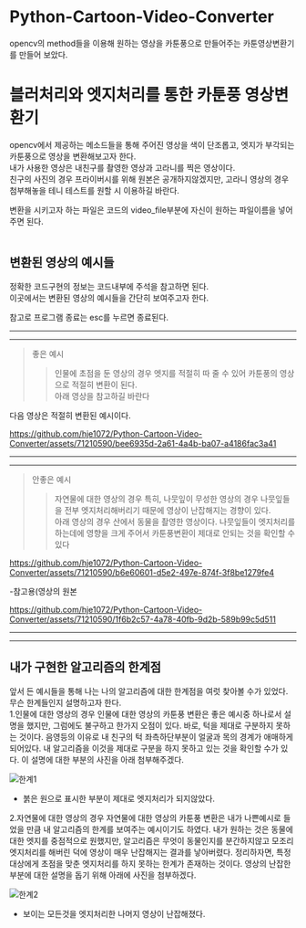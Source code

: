 # Python-Cartoon-Video-Converter
opencv의 method들을 이용해 원하는 영상을 카툰풍으로 만들어주는 카툰영상변환기를 만들어 보았다.

블러처리와 엣지처리를 통한 카툰풍 영상변환기
============================
opencv에서 제공하는 메소드들을 통해 주어진 영상을 색이 단조롭고, 엣지가 부각되는 카툰풍으로 영상을 변환해보고자 한다. <br/> 
내가 사용한 영상은 내친구를 촬영한 영상과 고라니를 찍은 영상이다. <br/> 
친구의 사진의 경우 프라이버시를 위해 원본은 공개하지않겠지만, 고라니 영상의 경우 첨부해놓을 테니 테스트를 원할 시 이용하길 바란다.<br/> 

변환을 시키고자 하는 파일은 코드의 video_file부분에 자신이 원하는 파일이름을 넣어주면 된다.<br/> 
<br/> 


변환된 영상의 예시들
--------------------------
정확한 코드구현의 정보는 코드내부에 주석을 참고하면 된다. <br/>
이곳에서는 변환된 영상의 예시들을 간단히 보여주고자 한다. <br/>

  참고로 프로그램 종료는 esc를 누르면 종료된다. 
* * *
* * *
>좋은 예시
>  >   인물에 초점을 둔 영상의 경우 엣지를 적절히 따 줄 수 있어 카툰풍의 영상으로 적절히 변환이 된다. <br/>
>  >  아래 영상을 참고하길 바란다<br/>


다음 영상은 적절히 변환된 예시이다. <br/>




https://github.com/hje1072/Python-Cartoon-Video-Converter/assets/71210590/bee6935d-2a61-4a4b-ba07-a4186fac3a41


* * *
* * *
>안좋은 예시
>  >  자연물에 대한 영상의 경우 특히, 나뭇잎이 무성한 영상의 경우 나뭇잎들을 전부 엣지처리해버리기 때문에 영상이 난잡해지는 경향이 있다.<br/>
>  > 아래 영상의 경우 산에서 동물을 촬영한 영상이다. 나뭇잎들이 엣지처리를 하는데에 영향을 크게 주어서 카툰풍변환이 제대로 안되는 것을 확인할 수 있다<br/>



https://github.com/hje1072/Python-Cartoon-Video-Converter/assets/71210590/b6e60601-d5e2-497e-874f-3f8be1279fe4

-참고용(영상의 원본


https://github.com/hje1072/Python-Cartoon-Video-Converter/assets/71210590/1f6b2c57-4a78-40fb-9d2b-589b99c5d511




* * *
* * *
내가 구현한 알고리즘의 한계점
--------------------------
 앞서 든 예시들을 통해 나는 나의 알고리즘에 대한 한계점을 여럿 찾아볼 수가 있었다. 무슨 한계들인지 설명하고자 한다.<br/>
1.인물에 대한 영상의 경우
 인물에 대한 영상의 카툰풍 변환은 좋은 예시중 하나로서 설명을 했지만, 그럼에도 불구하고 한가지 오점이 있다. 바로, 턱을 제대로 구분하지 못하는 것이다. 음영등의 이유로 내 친구의 턱 좌측하단부분이 얼굴과 목의 경계가 애매하게 되어있다. 내 알고리즘을 이것을 제대로 구분을 하지 못하고 있는 것을 확인할 수가 있다. 이 설명에 대한 부분의 사진을 아래 첨부해주겠다.<br/>
 
![한계1](https://github.com/hje1072/Python-Cartoon-Video-Converter/assets/71210590/8c892cf4-4ac0-4bf4-a2f9-b6e7e33f86b1)
<br/>
- 붉은 원으로 표시한 부분이 제대로 엣지처리가 되지않았다.


2.자연물에 대한 영상의 경우
 자연물에 대한 영상의 카툰풍 변환은 내가 나쁜예시로 들었을 만큼 내 알고리즘의 한계를 보여주는 예시이기도 하였다. 내가 원하는 것은 동물에 대한 엣지를 중점적으로 원했지만, 알고리즘은 무엇이 동물인지를 분간하지않고 모조리 엣지처리를 해버린 덕에 영상이 매우 난잡해지는 결과를 낳아버렸다. 정리하자면, 특정 대상에게 초점을 맞춘 엣지처리를 하지 못하는 한계가 존재하는 것이다. 영상의 난잡한 부분에 대한 설명을 돕기 위해 아래에 사진을 첨부하겠다.<br/>

 
![한계2](https://github.com/hje1072/Python-Cartoon-Video-Converter/assets/71210590/1ed1c0c7-4921-40b4-8211-cf6671a27180)
<br/>
- 보이는 모든것을 엣지처리한 나머지 영상이 난잡해졌다. 







 


